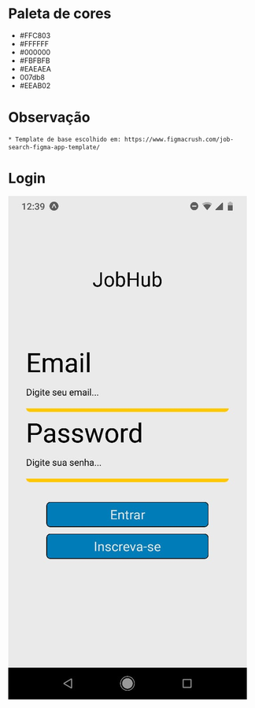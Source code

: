 # Paleta de cores
 * #FFC803
 * #FFFFFF
 * #000000
 * #FBFBFB
 * #EAEAEA
 * 007db8
 * #EEAB02

# Observação
    * Template de base escolhido em: https://www.figmacrush.com/job-search-figma-app-template/

# Login
<img src="demoImages/login.jpeg"/>